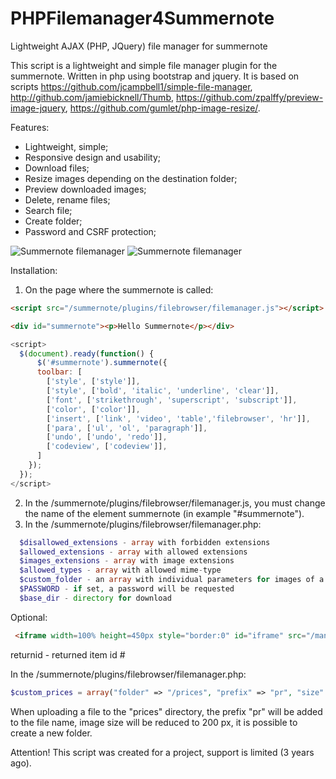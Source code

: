 # PHPFilemanager4Summernote
Lightweight AJAX (PHP, JQuery) file manager for summernote

This script is a lightweight and simple file manager plugin for the summernote. Written in php using bootstrap and jquery. 
It is based on scripts https://github.com/jcampbell1/simple-file-manager, http://github.com/jamiebicknell/Thumb, https://github.com/zpalffy/preview-image-jquery, https://github.com/gumlet/php-image-resize/.

Features: 
- Lightweight, simple;
- Responsive design and usability;
- Download files;
- Resize images depending on the destination folder; 
- Preview downloaded images;
- Delete, rename files;
- Search file;
- Create folder;
- Password and CSRF protection; 

![Summernote filemanager](https://github.com/StanislavDK/PHPFilemanager4Summernote/blob/main/2.png "Орк")
![Summernote filemanager](https://github.com/StanislavDK/PHPFilemanager4Summernote/blob/main/1.png "Орк")


Installation:

1. On the page where the summernote is called:
  ```html
  <script src="/summernote/plugins/filebrowser/filemanager.js"></script>

  <div id="summernote"><p>Hello Summernote</p></div>
```
  ```javascript
  <script>
    $(document).ready(function() {
        $('#summernote').summernote({
        toolbar: [
          ['style', ['style']],
          ['style', ['bold', 'italic', 'underline', 'clear']],
          ['font', ['strikethrough', 'superscript', 'subscript']],
          ['color', ['color']],
          ['insert', ['link', 'video', 'table','filebrowser', 'hr']],
          ['para', ['ul', 'ol', 'paragraph']],
          ['undo', ['undo', 'redo']],
          ['codeview', ['codeview']],
        ]
      });
    });
  </script>
 ``` 
2. In the /summernote/plugins/filebrowser/filemanager.js, you must change the name of the element summernote (in example "#summernote").
3. In the /summernote/plugins/filebrowser/filemanager.php:
```php
  $disallowed_extensions - array with forbidden extensions
  $allowed_extensions - array with allowed extensions
  $images_extensions - array with image extensions
  $allowed_types - array with allowed mime-type
  $custom_folder - an array with individual parameters for images of a specific folder (size, prefix, the ability to create new folders) 
  $PASSWORD - if set, a password will be requested
  $base_dir - directory for download
```  
 Optional:
```html 
 <iframe width=100% height=450px style="border:0" id="iframe" src="/manager/plugins/summernote/plugins/filebrowser/filemanager.php?folder=prices&subfolder='+    Price_Name +'&namefile='+ NameFile +'&returnid=price_setting  " id="eframe" class="eframe"></iframe>
```  
 returnid - returned item id #
 
 In the /summernote/plugins/filebrowser/filemanager.php:
 ```php
 $custom_prices = array("folder" => "/prices", "prefix" => "pr", "size" => "200", "foldercreate" => "yes"); 
  ```
When uploading a file to the "prices" directory, the prefix "pr" will be added to the file name, image size will be reduced to 200 px, it is possible to create a new folder.
  
 Attention! This script was created for a project, support is limited (3 years ago). 
  
